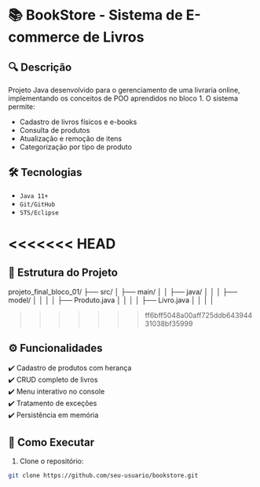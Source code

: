 # 📚 BookStore - Sistema de E-commerce de Livros

## 🔍 Descrição
Projeto Java desenvolvido para o gerenciamento de uma livraria online, implementando os conceitos de POO aprendidos no bloco 1. O sistema permite:

- Cadastro de livros físicos e e-books
- Consulta de produtos
- Atualização e remoção de itens
- Categorização por tipo de produto

## 🛠 Tecnologias
- `Java 11+`
- `Git/GitHub`
- `STS/Eclipse`

<<<<<<< HEAD
=======
## 📂 Estrutura do Projeto
projeto_final_bloco_01/
├── src/
│   ├── main/
│   │   ├── java/
│   │   │   ├── model/
│   │   │   │   ├── Produto.java
│   │   │   │   ├── Livro.java
│   │   │   │  
>>>>>>> ff6bff5048a00aff725ddb64394431038bf35999


## ⚙️ Funcionalidades
✔️ Cadastro de produtos com herança  
✔️ CRUD completo de livros  
✔️ Menu interativo no console  
✔️ Tratamento de exceções  
✔️ Persistência em memória  

## 🚀 Como Executar
1. Clone o repositório:
```bash
git clone https://github.com/seu-usuario/bookstore.git
